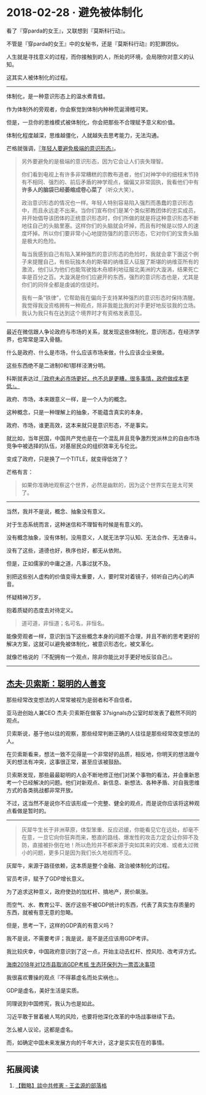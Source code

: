 # 2018-02-28 · 避免被体制化
看了『穿parda的女王』，又联想到『莫斯科行动』。

不管是『穿parda的女王』中的女秘书，还是『莫斯科行动』的犯罪团伙。

人生就是寻找意义的过程，而你接触到的人，所处的环境，会局限你对意义的认知。

这其实人被体制化的过程。

---

体制化，是一种意识形态上的温水煮青蛙。

作为体制外的旁观者，你会察觉到体制内种种荒诞滑稽可笑。

但是，一旦你的思维模式被体制化，你会把那些不合理赋予意义和价值。

体制化程度越深，思维越僵化，人就越失去思考能力，无法沟通。

芒格就强调，[『年轻人要避免极端的意识形态』](http://fund.jrj.com.cn/2017/12/02091623730421.shtml)。

> 另外要避免的是极端的意识形态，因为它会让人们丧失理智。
> 
> 你们看到电视上有许多非常糟糕的宗教布道者，他们对神学中的细枝末节持有不相同、强烈的、前后矛盾的神学观点，偏偏又非常固执，我看他们中有**许多人的脑袋已经萎缩成卷心菜了**（听众大笑）。
> 
> 政治意识形态的情况也一样。年轻人特别容易陷入强烈而愚蠢的意识形态中，而且永远走不出来。当你们宣布你们是某个类似邪教团体的忠实成员，并开始倡导该团体的正统意识形态时，你们所做的就是将这种意识形态不断地往自己的头脑里塞。这样你们的头脑就会坏掉，而且有时候是以惊人的速度坏掉。所以你们要非常小心地提防强烈的意识形态，它对你们的宝贵头脑是极大的危险。
> 
> 每当我感到自己有陷入某种强烈的意识形态的危险时，我就会拿下面这个例子来提醒自己，有些玩独木舟的斯堪的纳维亚人征服了斯堪的纳维亚所有的激流，他们认为他们也能驾驶独木舟顺利地征服北美洲的大漩涡，结果死亡率是百分之百。大漩涡是你们应避开的东西，强烈的意识形态也是，尤其是你们的同伴全都是虔诚的信徒时。
> 
> 我有一条“铁律”，它帮助我在偏向于支持某种强烈的意识形态时保持清醒。我觉得我没资格拥有一种观点，除非我能比我的对手更好地反驳我的立场。我认为我只有在达到这个境界时才有资格发表意见。

---

最近在微信跟人争论政府与市场的关系，就发现这些体制化，意识形态，在经济学界，也常常是深入骨髓。

什么是政府、什么是市场，什么应该市场来做，什么应该企业来做。

这些东西绝不是二进制0和1那样泾渭分明。

科斯就表达过[『政府未必市场更好，也不总是更糟，很多事情，政府做成本更低』。](https://pileusblog.wordpress.com/2011/09/25/sunday-morning-quotation-ronald-coase-on-laissez-faire-vs-the-ideal/)

政府、市场，本来跟意义一样，是一个人为的概念。

这种概念，只是一种理解上的抽象，不能蕴含真实的本身。

政府、市场，谁更高效，这本来就只是意识形态，不是事实。

就比如，当年民国，中国共产党也是在一个混乱并且竞争激烈党派林立的自由市场竞争中被选择的队伍，对基层民众的组织效率无与伦比。

变成了政府，只是换了一个TITLE，就变得低效了？

芒格有言：

> 如果你准确地观察这个世界，必然是幽默的，因为这个世界实在是太可笑了。

---

当然，我并不是说，概念、抽象没有意义。

对于生态系统而言，这种迷信和不理智有时候是有意义的。

没有概念抽象，没有体制，没用意义，人就无法学习认知、无法合作、无法奋斗。

没有了这些，道德也好，秩序也好，都无从依附。

但是，正如儒家的中庸之道，凡事过犹不及。

别把这些别人虚构的价值变得太重要，人，要时常对着镜子，倾听自己内心的声音。

怀疑精神万岁。

抱着质疑的态度去对待定义。

> 道可道，非恒道；名可名，非恒名。

能像旁观者一样，意识到当下这些概念本身的问题不合理，并且不断的思考更好的解决方案，这就可以避免被体制化，被意识形态化，被文革化。

就像芒格说的『不配拥有一个观点，除非你能比对手更好地反驳自己』。

---

## [杰夫·贝索斯：聪明的人善变](https://site.douban.com/106733/widget/notes/3660351/note/243165579/)

那些经常改变想法的人常常被视为是弱者和不自信者。

亚马逊创始人兼CEO 杰夫·贝索斯在做客 37signals办公室时却发表了截然不同的观点。

贝索斯说，基于他以往的观察，那些经常判断正确的人往往是那些经常改变想法的人。

在贝索斯看来，想法一致不见得是一个非常好的品质，相反地，你明天的想法跟今天的想法有冲突，这事很正常，甚至应该被鼓励。

贝索斯发现，那些最最聪明的人会不断地修正他们对某个事物的看法，并会重新思考一个已经解决的问题。他们对新观点、新信息、新想法、各种矛盾、对自我思维方式的各类挑战都非常开放。

不过，这当然不是说你不应该形成一个完整、健全的观点，而是说你应该将这种观点看做是暂时的。

---

> 灰犀牛生长于非洲草原，体型笨重、反应迟缓，你能看见它在远处，却毫不在意，一旦它向你狂奔而来，憨直的路线、爆发性的攻击力定会让你猝不及防，直接被扑倒在地！所以危险并不都来源于突如其来的灾难、或者太过微小的问题，更多只是因为我们长久地视而不见。

灰犀牛，来源于路径依赖，这本质是整个金融、政治被体制化的过程。

官员考评，赋予了GDP增长意义。

为了追求这种意义，政府使劲的加杠杆、搞地产，房价飙涨。

而空气、水、教育公平、医疗这些不被GDP统计的东西，代表了真实生存质量的东西，就被有意无意的忽略。

但是，思考一下，这样的GDP真的有意义吗？

我不是说，不需要考评；我是说，是不是还应该用GDP考评。

我比较庆幸，中国政府意识到了这一点，开始主动去杠杆、控风险、改考评方式。

[海南2018年对12市县取消GDP考核 生态环保列为一票否决事项](http://www.chinanews.com/gn/2017/12-26/8409209.shtml)

我很喜欢曹操的观点『不得慕虚名而处实祸也』。

GDP是虚名，美好生活是实质。

同理说到中国修宪，我认为也是如此。

习近平敢于冒着被人骂的风险，也要将他深化改革的中场战事继续下去。

怎么被人议论，这都是虚名。

而，如确定中国未来发展方向的千年大计，这才是实实在在的事情。

---

## 拓展阅读

1.  [【戰略】談中共修憲 \- 王孟源的部落格](http://t.cn/REVSDh2)